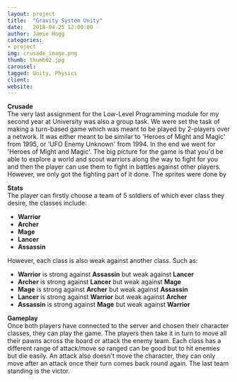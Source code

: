 ```yaml
---
layout: project
title:  "Gravity System Unity"
date:   2018-04-25 12:00:00
author: Jamie Hogg
categories:
- project
img: crusade_image.png
thumb: thumb02.jpg
carousel:
tagged: Unity, Physics
client: 
website: 
---
```

<B>Crusade</B><BR>
The very last assignment for the Low-Level Programming module for my second year at University was also a group task. We were set the task of making a turn-based game which was meant to be played by 2-players over a network. It was either meant to be similar to 'Heroes of Might and Magic' from 1995, or 'UFO Enemy Unknown' from 1994. In the end we went for 'Heroes of Might and Magic'. The big picture for the game is that you'd be able to explore a world and scout warriors along the way to fight for you and then the player can use them to fight in battles against other players. However, we only got the fighting part of it done. The sprites were done by 

<B>Stats</B><BR>
The player can firstly choose a team of 5 soldiers of which ever class they desire, the classes include:
- <B>Warrior</B>
- <B>Archer</B>
- <B>Mage</B>
- <B>Lancer</B>
- <B>Assassin</B>

However, each class is also weak against another class. Such as:
- <B>Warrior</B> is strong against <B>Assassin</B> but weak against <B>Lancer</B>
- <B>Archer</B> is strong against <B>Lancer</B> but weak against <B>Mage</B>
- <B>Mage</B> is strong against <B>Archer</B> but weak against <B>Assassin</B>
- <B>Lancer</B> is strong against <B>Warrior</B> but weak against <B>Archer</B>
- <B>Assassin</B> is strong against <B>Mage</B> but weak against <B>Warrior</B>

<B>Gameplay</B><BR>
Once both players have connected to the server and chosen their character classes, they can play the game.
The players then take it in turn to move all their pawns across the board or attack the enemy team. Each class has a different range of attack/move so ranged can be good but to hit enemies but die easily. An attack also doesn't move the character, they can only move after an attack once their turn comes back round again. The last team standing is the victor.

